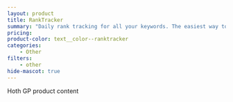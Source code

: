 ```yaml
---
layout: product
title: RankTracker
summary: "Daily rank tracking for all your keywords. The easiest way to see where your website and keywords rank."
pricing: 
product-color: text__color--ranktracker
categories: 
    - Other
filters: 
    - other
hide-mascot: true
---
```


Hoth GP product content
